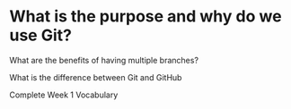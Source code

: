 # What is the purpose and why do we use Git?


What are the benefits of having multiple branches?

What is the difference between Git and GitHub

Complete Week 1 Vocabulary